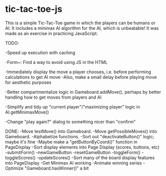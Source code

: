 # tic-tac-toe-js

This is a simple Tic-Tac-Toe game in which the players can be humans or AI. It includes a minimax AI algorithm for the AI, which is unbeatable!  It was made as an exercise in practicing JavaScript.


TODO:

-Speed up execution with caching

-Form~: Find a way to avoid using JS in the HTML

-Immediately display the move a player chooses, i.e. before performing calculations to get AI move
  -Also, make a small delay before playing move for aesthetic purposes

-Better compartmentalize logic in Gameboard.addMove(), perhaps by better handling how to get moves from players and AI

-Simplify and tidy up "current player"/"maximizing player" logic in AI.getMinimaxMove()

-Change "play again?" dialog to something nicer than "confirm"



DONE:
-Move testMove() into Gameboard. 
-Move getPossibleMoves() into Gameboard. 
-Alphabetize functions. 
-Sort out "deactivateButton()" logic; maybe it's fine
  -Maybe make a "getButtonByCoord()" function in PageDisplay
-Sort display elements into Page Display (scores, buttons, etc)
  -submitForm()
  -newGameButton
  -resetGameButton
  -toggleForm()
  -toggleScores()
  -updateScores()
-Sort many of the board display features into PageDisplay
-Get Minimax AI working
-Animate winning series
-Optimize "Gameboard.hasWinner()" a bit